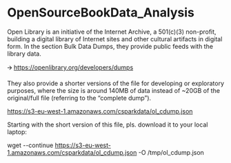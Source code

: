# OpenSourceBookData_Analysis

Open Library is an initiative of the Internet Archive, a 501(c)(3) non-profit, building a digital library of
Internet sites and other cultural artifacts in digital form. In the section Bulk Data Dumps, they provide public
feeds with the library data.

🡪 https://openlibrary.org/developers/dumps

They also provide a shorter versions of the file for developing or exploratory purposes, where the size is
around 140MB of data instead of ~20GB of the original/full file (referring to the “complete dump”).

https://s3-eu-west-1.amazonaws.com/csparkdata/ol_cdump.json

Starting with the short version of this file, pls. download it to your local laptop:

wget --continue https://s3-eu-west-1.amazonaws.com/csparkdata/ol_cdump.json -O
/tmp/ol_cdump.json